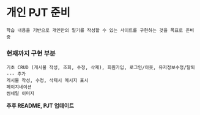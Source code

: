 # 개인 PJT 준비

```
학습 내용을 기반으로 개인만의 일기를 작성할 수 있는 사이트를 구현하는 것을 목표로 준비 중
```

### 현재까지 구현 부분

```
기초 CRUD (게시물 작성, 조회, 수정, 삭제), 회원가입, 로그인/아웃, 유저정보수정/탈퇴
--- 추가
게시물 작성, 수정, 삭제시 메시지 표시
페이지네이션
썸네일 이미지
```

**추후 README, PJT 업데이트**

